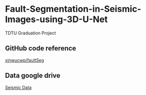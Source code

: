 # Fault-Segmentation-in-Seismic-Images-using-3D-U-Net
TDTU Graduation Project
## GitHub code reference
[xinwucwp/faultSeg](https://github.com/xinwucwp/faultSeg)
## Data google drive
[Seismic Data](https://drive.google.com/drive/folders/1Wz4Er2sMak_E0BaVnnNxIQYVzwb3c9bD?usp=sharing)
